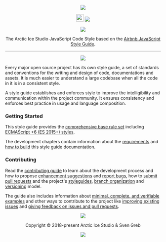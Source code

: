 <p align="center"><img src="https://rawgit.com/arcticicestudio/styleguide-javascript/develop/assets/styleguide-javascript-banner-typography.svg"/></p>

<p align="center"><img src="https://assets-cdn.github.com/favicon.ico" width=24 height=24/> <a href="https://github.com/arcticicestudio/styleguide-javascript/releases/latest"><img src="https://img.shields.io/github/release/arcticicestudio/styleguide-javascript.svg?style=flat-square"/></a></p>

<p align="center"><a href="https://github.com/arcticicestudio/styleguide-javascript/blob/develop/CHANGELOG.md"><img src="https://img.shields.io/badge/Changelog----5E81AC.svg?style=flat-square"/></a></p>

<p align="center">The Arctic Ice Studio JavaScript Code Style based on the <a href="https://github.com/airbnb/javascript">Airbnb JavaScript Style Guide</a>.</p>

---

<p align="center"><img src="https://rawgit.com/arcticicestudio/styleguide-javascript/develop/assets/styleguide-javascript-banner-typography-badge.svg"/></p>

Every major open source project has its own style guide, a set of standards and conventions for the writing and design of code, documentations and assets. It is much easier to understand a large codebase when all the code in it is in a consistent style.

A style guide establishes and enforces style to improve the intelligibility and communication within the project community. It ensures consistency and enforces best practice in usage and language composition.

### Getting Started

This style guide provides the [comprehensive base rule set][rules] including [ECMAScript +6 (ES 2015+) styles][rules-ecmascript_6+_styles].

The development chapters contain information about the [requirements][dev-requirements] and [how to build][dev-building] this style guide documentation.

### Contributing

Read the [contributing guide][dev-contributing] to learn about the development process and how to propose [enhancement suggestions][dev-contributing-enhancements] and [report bugs][dev-contributing-bug-reports], how to [submit pull requests][dev-contributing-pr] and the project's [styleguides][dev-contributing-styleguides], [branch organization][dev-contributing-branch-org] and [versioning][dev-contributing-versioning] model.

The guide also includes information about [minimal, complete, and verifiable examples][dev-contributing-mcve] and other ways to contribute to the project like [improving existing issues][dev-contributing-other-improve-issues] and [giving feedback on issues and pull requests][dev-contributing-other-feedback].

<p align="center"><img src="https://cdn.rawgit.com/arcticicestudio/nord/develop/assets/banner-footer-mountains.svg" /></p>

<p align="center">Copyright &copy; 2018-present Arctic Ice Studio & Sven Greb</p>

<p align="center"><a href="https://github.com/arcticicestudio/styleguide-javascript/blob/develop/LICENSE.md"><img src="https://img.shields.io/badge/License-MIT-5E81AC.svg?style=flat-square"/></a></p>

[dev-building]: development/building.md
[dev-contributing]: development/contributing.md
[dev-contributing-branch-org]: development/contributing.md#branch-organization
[dev-contributing-bug-reports]: development/contributing.md#bug-reports
[dev-contributing-enhancements]: development/contributing.md#enhancement-suggestions
[dev-contributing-mcve]: development/contributing.md#mcve
[dev-contributing-other-feedback]: development/contributing.md#give-feedback-on-issues-and-pull-requests
[dev-contributing-other-improve-issues]: development/contributing.md#improve-issues
[dev-contributing-pr]: development/contributing.md#pull-requests
[dev-contributing-styleguides]: development/contributing.md#styleguides
[dev-contributing-versioning]: development/contributing.md#versioning
[dev-requirements]: development/requirements.md
[rules]: rules/types.md
[rules-ecmascript_6+_styles]: rules/ecmascript_6+_styles.md
